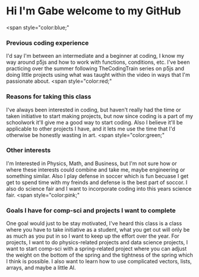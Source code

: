 # Hi I'm Gabe welcome to my GitHub
<span style="color:blue;"
### Previous coding experience
I'd say I'm between an intermediate and a beginner at coding, I know my way around p5js and how to work with functions, conditions, etc. I've  been practicing over the summer following TheCodingTrain series on p5js and doing little projects using what was taught within the video in ways that I'm passionate about.
</span>
<span style="color:red;"
 ### Reasons for taking this class
I've always been interested in coding, but haven't really had the time or taken initiative to start making projects, but now since coding is a part of my schoolwork it'll give me a good way to start coding. Also I believe it'll be applicable to other projects I have, and it lets me use the time that I'd otherwise be honestly wasting in art. 
</span>
<span style="color:green;"
 ### Other interests
I'm Interested in Physics, Math, and Business, but I'm not sure how or where these interests could combine and take me, maybe engineering or something similar. Also I play defense in soccer which is fun becuase I get get to spend time with my freinds and defense is the best part of soccor. I also do science fair and I want to incorporate coding into this years science fair.
</span>
<span style="color:pink;"
 ### Goals I have for comp-sci and projects I want to complete
 One goal would just to be stay motivated, I've heard this class is a class where you have to take initiative as a student, what you get out will only be as much as you put in so I want to keep up the effort over the year. For projects, I want to do physics-related projects and data science projects, I want to start comp-sci with a spring-related project where you can adjust the weight on the bottom of the spring and the tightness of the spring which I think is possible. I also want to learn how to use complicated vectors, lists, arrays, and maybe a little AI.
 </span>

